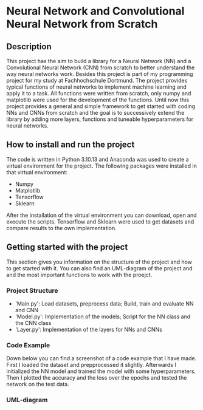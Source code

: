 # Neural Network and Convolutional Neural Network from Scratch

## Description
This project has the aim to build a library for a Neural Network (NN) and a Convolutional Neural Network (CNN) from scratch to better understand the way neural networks work. Besides this project is part of my programming project for my study at Fachhochschule Dortmund. The project provides typical functions of neural networks to implement machine learning and apply it to a task. All functions were written from scratch, only numpy and matplotlib were used for the development of the functions. Until now this project provides a general and simple framework to get started with coding NNs and CNNs from scratch and the goal is to successively extend the library by adding more layers, functions and tuneable hyperparameters for neural networks.

## How to install and run the project
The code is written in Python 3.10.13 and Anaconda was used to create a virtual environment for the project. The following packages were installed in that virtual environment:
- Numpy
- Matplotlib
- Tensorflow
- Sklearn

After the installation of the virtual environment you can download, open and execute the scripts. Tensorflow and Sklearn were used to get datasets and compare results to the own implementation. 

## Getting started with the project
This section gives you information on the structure of the project and how to get started with it. You can also find an UML-diagram of the project and and the most important functions to work with the proejct.

### Project Structure
- 'Main.py': Load datasets, preprocess data; Build, train and evaluate NN and CNN
- 'Model.py': Implementation of the models; Script for the NN class and the CNN class
- 'Layer.py': Implementation of the layers for NNs and CNNs

### Code Example
Down below you can find a screenshot of a code example that I have made. First I loaded the dataset and prepprocessed it slightly. Afterwards I initialized the NN model and trained the model with some hyperparameters. Then I plotted the accuracy and the loss over the epochs and tested the network on the test data.

### UML-diagram


